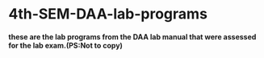 # 4th-SEM-DAA-lab-programs
#### these are the lab programs from the DAA lab manual that were assessed for the lab exam.(PS:Not to copy)
